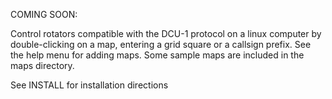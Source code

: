 COMING SOON:

Control rotators compatible with the DCU-1 protocol on a linux computer by double-clicking on a map, entering a grid square or a callsign prefix. See the help menu for adding maps. Some sample maps are included in the maps directory.

See INSTALL for installation directions
